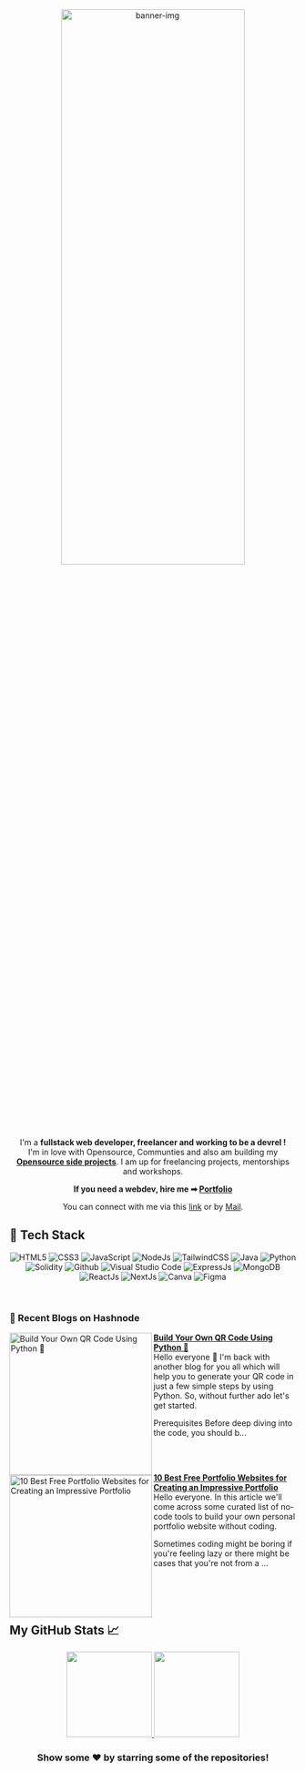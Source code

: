 <div align="center">
	<a href="http://susmita-dey.vercel.app/" target="_blank">
		<img src="images/github-profile-banner.png" alt="banner-img" height="50%" width="80%" />
	</a>
</div>
<br/>

<div align="center">

I'm a **fullstack web developer, freelancer and working to be a devrel !** 
<br>
I'm in love with Opensource, Communties and also am building my **[Opensource side projects](https://github.com/Susmita-Dey?tab=repositories)**. I am up for freelancing projects, mentorships and workshops.

**If you need a webdev, hire me ➡ [Portfolio](https://tamal.vercel.app/)**

You can connect with me via this [link](https://bio.link/susmitadey) or by [Mail](mailto:susmitadey475@gmail.com).
</div>

<!-- ---
<h2>📫 How to reach me:</h2> <br>
<div align="center">
<a href="mailto:susmitadey475@gmail.com" target="_blank"><img src="images/official-gmail-icon.svg" alt="Gmail Logo" width="50"></a>&emsp;
<a href="https://www.linkedin.com/in/susmita-dey-15a15a210/" target="_blank"><img src="images/linkedin-icon-2.svg" alt="LinkedIn Logo" width="50"></a>&emsp;
<a href="https://twitter.com/its_SusmitaDey" target="_blank"><img src="images/twitter-6.svg" alt="Twitter Logo" width="80"></a>&emsp;
<a href="https://discord.gg/g7FmxB9uZp" target="_blank"><img src="images/discord-6.svg" alt="Discord Logo" width="60"></a>&emsp;
<a href="https://www.youtube.com/channel/UCsuzc8lqAbgUYo4yzpjtfSw" target="_blank"><img src="images/youtube-3.svg" alt="YouTube Logo" width="60"></a>&emsp;
<a href="https://dev.to/susmitadey"><img src="images/Dev.to image.png" alt="Dev.to Icon" width="70"></a>&emsp;&emsp; 
</div> -->

<!-- --- -->

<h2> 🥞 Tech Stack</h2>
<p align="center">
<img alt="HTML5" src="https://img.shields.io/badge/html5-%23fca9ae.svg?style=for-the-badge&logo=html5&logoColor=140200"/>
<img alt="CSS3" src="https://img.shields.io/badge/css3-%23ffd2ce.svg?style=for-the-badge&logo=css3&logoColor=140200"/>
<img alt="JavaScript" src="https://img.shields.io/badge/javascript-%23e4626b.svg?style=for-the-badge&logo=javascript&logoColor=%23F7DF1E"/>
<img alt="NodeJs" src="https://img.shields.io/badge/node.js-%23f2ca61.svg?style=for-the-badge&logo=node.js&logoColor=%FFFFFF"/>
<img alt="TailwindCSS" src="https://img.shields.io/badge/tailwind css-%23fca9ae.svg?style=for-the-badge&logo=tailwind-css&logoColor=140200"/>
<img alt="Java" src="https://img.shields.io/badge/java-%23e4626b.svg?style=for-the-badge&logo=java&logoColor=140200"/>
<img alt="Python" src="https://img.shields.io/badge/python-%23fca9ae.svg?style=for-the-badge&logo=python&logoColor=140200"/>
<img alt="Solidity" src="https://img.shields.io/badge/solidity-%23fca9ae.svg?style=for-the-badge&logo=solidity&logoColor=000325"/>
<img alt="Github" src="https://img.shields.io/badge/github-%23e4626b.svg?style=for-the-badge&logo=github&logoColor=140200"/>
<img alt="Visual Studio Code" src="https://img.shields.io/badge/Visual Studio Code-f2ca61.svg?style=for-the-badge&logo=visual-studio-code&logoColor=140200"/>
<img alt="ExpressJs" src="https://img.shields.io/badge/express.js-%23ffd2ce.svg?style=for-the-badge&logo=express&logoColor=140200"/>
<img alt="MongoDB" src="https://img.shields.io/badge/mongodb-%23ffd2ce.svg?style=for-the-badge&logo=mongodb&logoColor=140200" />
<img alt="ReactJs" src="https://img.shields.io/badge/react-f2ca61.svg?style=for-the-badge&logo=react&logoColor=140200"/>
<img alt="NextJs" src="https://img.shields.io/badge/next.js-%23fca9ae.svg?style=for-the-badge&logo=next.js&logoColor=140200" />
<img alt="Canva" src="https://img.shields.io/badge/Canva-f2ca61.svg?style=for-the-badge&logo=canva&logoColor=140200"/>
<img alt="Figma" src="https://img.shields.io/badge/figma-%23e4626b.svg?style=for-the-badge&logo=figma&logoColor=140200" />
  </p>
<br>

<!-- ---
## 🎥 Latest YouTube Videos

YOUTUBE-VIDEOS-LIST:START
- [Demystifying Hacktoberfest @DigitalOcean](https://www.youtube.com/watch?v=uCOd6wUyTH0)
- [Hactoberfest Event Announcement: Demystifying Hacktoberfest](https://www.youtube.com/watch?v=OKvO5M-h1bY)
- [[LIVESTREAM] Review Your GitHub Profiles](https://www.youtube.com/watch?v=oK0ZVAkXOSw)
- [Google Cloud Community Day Kolkata - My first offline tech event @GDG Cloud Kolkata #shorts](https://www.youtube.com/watch?v=pDBmMQW0Z8g)
- [First AMA - Ask your questions live](https://www.youtube.com/watch?v=UQVTpn7jDNo) 
YOUTUBE-VIDEOS-LIST:END

--- -->

### 📙 Recent Blogs on Hashnode

<!-- HASHNODE_BLOG:START -->
<p align="left">
<a href="https://susmitadey.hashnode.dev//build-your-own-qr-code-using-python" title="Build Your Own QR Code Using Python 🐍"><img src="https://cdn.hashnode.com/res/hashnode/image/unsplash/ENtCxRV1Boo/upload/v1669815089851/OaKpj7baK.jpeg" alt="Build Your Own QR Code Using Python 🐍" width="250px" align="left" /></a>
<a href="https://susmitadey.hashnode.dev//build-your-own-qr-code-using-python" title="Build Your Own QR Code Using Python 🐍"><strong>Build Your Own QR Code Using Python 🐍</strong></a>
<br/> Hello everyone 👋 I'm back with another blog for you all which will help you to generate your QR code in just a few simple steps by using Python.
So, without further ado let's get started.

Prerequisites
Before deep diving into the code, you should b... </p> <br/> <br/>
<p align="left">
<a href="https://susmitadey.hashnode.dev//10-best-free-portfolio-websites-for-creating-an-impressive-portfolio" title="10 Best Free Portfolio Websites for Creating an Impressive Portfolio"><img src="https://cdn.hashnode.com/res/hashnode/image/unsplash/KE0nC8-58MQ/upload/v1669221049358/N-Or2_GAX.jpeg" alt="10 Best Free Portfolio Websites for Creating an Impressive Portfolio" width="250px" align="left" /></a>
<a href="https://susmitadey.hashnode.dev//10-best-free-portfolio-websites-for-creating-an-impressive-portfolio" title="10 Best Free Portfolio Websites for Creating an Impressive Portfolio"><strong>10 Best Free Portfolio Websites for Creating an Impressive Portfolio</strong></a>
<br/> Hello everyone. In this article we'll come across some curated list of no-code tools to build your own personal portfolio website without coding.

Sometimes coding might be boring if you're feeling lazy or there might be cases that you're not from a ... </p>
<!-- HASHNODE_BLOG:END -->

<br/> <br/><br/>

## My GitHub Stats 📈
<p align="center">
<a href="https://github.com/Susmita-Dey">
  <img height="150em" src="https://github-readme-stats.vercel.app/api?username=Susmita-Dey&count_private=true&show_icons=true&bg_color=000325&text_color=ffffff&title_color=gold&border_color=ffd2ce&icon_color=e4626b" />
  <img height="150em" src="https://github-readme-stats-eight-theta.vercel.app/api/top-langs/?username=Susmita-Dey&bg_color=000325&text_color=ffffff&title_color=gold&border_color=ffd2ce&icon_color=e4626b&layout=compact&langs_count=10&exclude_repo=gamebase&hide=objective-c,c,java" />
</a>
</p>

<h3 align="center">Show some ❤️ by starring some of the repositories!</h3>


<!-- [![@susmitadey's Holopin board](https://holopin.me/susmitadey)](https://holopin.io/@susmitadey) -->
